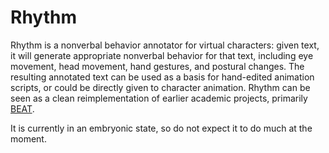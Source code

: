 # Rhythm #

Rhythm is a nonverbal behavior annotator for virtual characters: given
text, it will generate appropriate nonverbal behavior for that text,
including eye movement, head movement, hand gestures, and postural changes.
The resulting annotated text can be used as a basis for hand-edited 
animation scripts, or could be directly given to character animation.
Rhythm can be seen as a clean reimplementation of earlier academic
projects, primarily [BEAT](www.ru.is/faculty/hannes/beat/).

It is currently in an embryonic state, so do not expect it to do much
at the moment.
